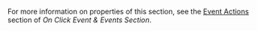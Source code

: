 For more information on properties of this section, see the [Event Actions](/refguide8/on-click-event/#actions) section of *On Click Event & Events Section*. 

